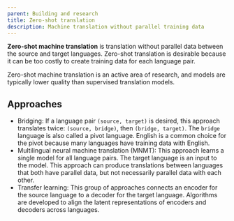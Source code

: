 ```yaml
---
parent: Building and research
title: Zero-shot translation
description: Machine translation without parallel training data
---
```


**Zero-shot machine translation** is translation without parallel data between the source and target languages.
Zero-shot translation is desirable because it can be too costly to create training data for each language pair.

Zero-shot machine translation is an active area of research, and models are typically lower quality than supervised translation models.

## Approaches

- Bridging: If a language pair `(source, target)` is desired, this approach translates twice: `(source, bridge)`, then `(bridge, target)`. The `bridge` language is also called a pivot language. English is a common choice for the pivot because many languages have training data with English.
- Multilingual neural machine translation (MNMT): This approach learns a single model for all language pairs. The target language is an input to the model. This approach can produce translations between languages that both have parallel data, but not necessarily parallel data with each other. 
- Transfer learning: This group of approaches connects an encoder for the source language to a decoder for the target language. Algorithms are developed to align the latent representations of encoders and decoders across languages.

